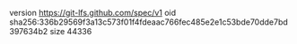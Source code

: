 version https://git-lfs.github.com/spec/v1
oid sha256:336b29569f3a13c573f01f4fdeaac766fec485e2e1c53bde70dde7bd397634b2
size 44336
